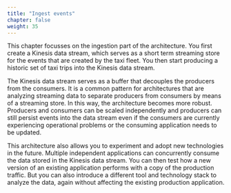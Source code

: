 ```yaml
---
title: "Ingest events"
chapter: false
weight: 35
---
```


This chapter focusses on the ingestion part of the architecture. You first create a Kinesis data stream, which serves as a short term streaming store for the events that are created by the taxi fleet. You then start producing a historic set of taxi trips into the Kinesis data stream. 

The Kinesis data stream serves as a buffer that decouples the producers from the consumers. It is a common pattern for architectures that are analyzing streaming data to separate producers from consumers by means of a streaming store. In this way, the architecture becomes more robust. Producers and consumers can be scaled independently and producers can still persist events into the data stream even if the consumers are currently experiencing operational problems or the consuming application needs to be updated. 

This architecture also allows you to experiment and adopt new technologies in the future. Multiple independent applications can concurrently consume the data stored in the Kinesis data stream. You can then test how a new version of an existing application performs with a copy of the production traffic. But you can also introduce a different tool and technology stack to analyze the data, again without affecting the existing production application. 
